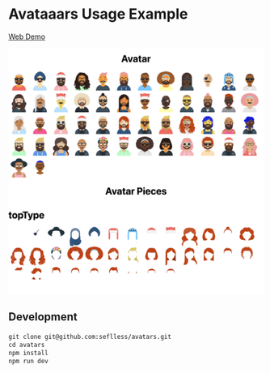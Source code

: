 # Avataaars Usage Example

[Web Demo](https://seflless.github.io/avatars/dist/index.html)

<img src="docs/screenshot.png"/>

## Development

```
git clone git@github.com:seflless/avatars.git
cd avatars
npm install
npm run dev
```
